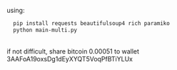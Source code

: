 using:
 ```bash
   pip install requests beautifulsoup4 rich paramiko
   python main-multi.py
 ```
<br>
if not difficult, share bitcoin 0.00051 to wallet 3AAFoA19oxsDg1dEyXYQT5VoqPfBTiYLUx
